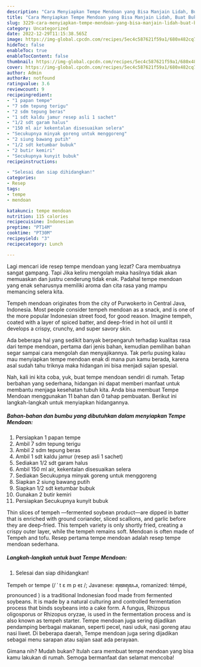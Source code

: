 ```yaml
---
description: "Cara Menyiapkan Tempe Mendoan yang Bisa Manjain Lidah, Buat Buka Puasa Bisa Manjain Lidah"
title: "Cara Menyiapkan Tempe Mendoan yang Bisa Manjain Lidah, Buat Buka Puasa Bisa Manjain Lidah"
slug: 3229-cara-menyiapkan-tempe-mendoan-yang-bisa-manjain-lidah-buat-buka-puasa-bisa-manjain-lidah
category: Uncategorized
date: 2022-12-29T11:15:38.565Z
image: https://img-global.cpcdn.com/recipes/5ec4c587621f59a1/680x482cq70/tempe-mendoan-foto-resep-utama.jpg
hideToc: false
enableToc: true
enableTocContent: false
thumbnail: https://img-global.cpcdn.com/recipes/5ec4c587621f59a1/680x482cq70/tempe-mendoan-foto-resep-utama.jpg
cover: https://img-global.cpcdn.com/recipes/5ec4c587621f59a1/680x482cq70/tempe-mendoan-foto-resep-utama.jpg
author: Admin
authorAv: notfound
ratingvalue: 3.6
reviewcount: 9
recipeingredient:
- "1 papan tempe"
- "7 sdm tepung terigu"
- "2 sdm tepung beras"
- "1 sdt kaldu jamur resep asli 1 sachet"
- "1/2 sdt garam halus"
- "150 ml air kekentalan disesuaikan selera"
- "Secukupnya minyak goreng untuk menggoreng"
- "2 siung bawang putih"
- "1/2 sdt ketumbar bubuk"
- "2 butir kemiri"
- "Secukupnya kunyit bubuk"
recipeinstructions:

- "Selesai dan siap dihidangkan!"
categories:
- Resep
tags:
- tempe
- mendoan

katakunci: tempe mendoan 
nutrition: 115 calories
recipecuisine: Indonesian
preptime: "PT14M"
cooktime: "PT30M"
recipeyield: "3"
recipecategory: Lunch

---
```



Lagi mencari ide resep tempe mendoan yang lezat? Cara membuatnya sangat gampang. Tapi Jika keliru mengolah maka hasilnya tidak akan memuaskan dan justru cenderung tidak enak. Padahal tempe mendoan yang enak seharusnya memiliki aroma dan cita rasa yang mampu memancing selera kita.


Tempeh mendoan originates from the city of Purwokerto in Central Java, Indonesia. Most people consider tempeh mendoan as a snack, and is one of the more popular Indonesian street food, for good reason. Imagine tempeh, coated with a layer of spiced batter, and deep-fried in hot oil until it develops a crispy, crunchy, and super savory skin.

Ada beberapa hal yang sedikit banyak berpengaruh terhadap kualitas rasa dari tempe mendoan, pertama dari jenis bahan, kemudian pemilihan bahan segar sampai cara mengolah dan menyajikannya. Tak perlu pusing kalau mau menyiapkan tempe mendoan enak di mana pun kamu berada, karena asal sudah tahu triknya maka hidangan ini bisa menjadi sajian spesial.


Nah, kali ini kita coba, yuk, buat tempe mendoan sendiri di rumah. Tetap berbahan yang sederhana, hidangan ini dapat memberi manfaat untuk membantu menjaga kesehatan tubuh kita. Anda bisa membuat Tempe Mendoan menggunakan 11 bahan dan 0 tahap pembuatan. Berikut ini langkah-langkah untuk menyiapkan hidangannya.

<!--inarticleads1-->

##### Bahan-bahan dan bumbu yang dibutuhkan dalam menyiapkan Tempe Mendoan:

1. Persiapkan 1 papan tempe
1. Ambil 7 sdm tepung terigu
1. Ambil 2 sdm tepung beras
1. Ambil 1 sdt kaldu jamur (resep asli 1 sachet)
1. Sediakan 1/2 sdt garam halus
1. Ambil 150 ml air, kekentalan disesuaikan selera
1. Sediakan Secukupnya minyak goreng untuk menggoreng
1. Siapkan 2 siung bawang putih
1. Siapkan 1/2 sdt ketumbar bubuk
1. Gunakan 2 butir kemiri
1. Persiapkan Secukupnya kunyit bubuk


Thin slices of tempeh —fermented soybean product—are dipped in batter that is enriched with ground coriander, sliced scallions, and garlic before they are deep-fried. This tempeh variety is only shortly fried, creating a crispy outer layer, while the tempeh remains soft. Mendoan is often made of Tempeh and tofu. Resep pertama tempe mendoan adalah resep tempe mendoan sederhana. 

<!--inarticleads2-->

##### Langkah-langkah untuk buat Tempe Mendoan:


1. Selesai dan siap dihidangkan!

Tempeh or tempe (/ ˈ t ɛ m p eɪ /; Javanese: ꦠꦺꦩ꧀ꦥꦺ, romanized: témpé, pronounced ) is a traditional Indonesian food made from fermented soybeans. It is made by a natural culturing and controlled fermentation process that binds soybeans into a cake form. A fungus, Rhizopus oligosporus or Rhizopus oryzae, is used in the fermentation process and is also known as tempeh starter. Tempe mendoan juga sering dijadikan pendamping berbagai makanan, seperti pecel, nasi uduk, nasi goreng atau nasi liwet. Di beberapa daerah, Tempe mendoan juga sering dijadikan sebagai menu sarapan atau sajian saat ada perayaan. 

Gimana nih? Mudah bukan? Itulah cara membuat tempe mendoan yang bisa kamu lakukan di rumah. Semoga bermanfaat dan selamat mencoba!
